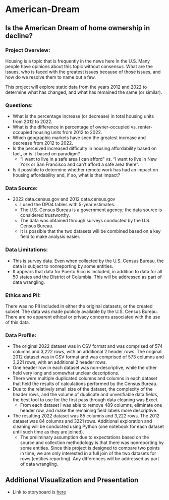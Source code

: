 # American-Dream
## Is the American Dream of home ownership in decline?

### Project Overview:

Housing is a topic that is frequently in the news here in the U.S. Many people have opinions about this topic without consensus. What are the issues, who is faced with the greatest issues because of those issues, and how do we resolve them to name but a few. 

This project will explore static data from the years 2012 and 2022 to determine what has changed, and what has remained the same (or similar). 

### Questions:

-	What is the percentage increase (or decrease) in total housing units from 2012 to 2022.
-	What is the difference in percentage of owner-occupied vs. renter-occupied housing units from 2012 to 2022.
-	Which geographic markets have seen the greatest increase and decrease from 2012 to 2022.
-	Is the perceived increased difficulty in housing affordability based on fact, or is it based on paradigm?
    - “I want to live in a safe area I can afford” vs. “I want to live in New York or San Francisco and can’t afford a safe area there”. 
-	Is it possible to determine whether remote work has had an impact on housing affordability and, if so, what is that impact?

### Data Source: 

-	2022 data.census.gov and 2012 data.census.gov
    - I used the DP04 tables with 5-year estimates. 
    - The U.S. Census Bureau is a government agency; the data source is considered trustworthy.
    - The data was obtained through surveys conducted by the U.S. Census Bureau.
    - It is possible that the two datasets will be combined based on a key field to make analysis easier.


### Data Limitations:

-	This is survey data. Even when collected by the U.S. Census Bureau, the data is subject to nonreporting by some entities. 
-	It appears that data for Puerto Rico is included, in addition to data for all 50 states and the District of Columbia. This will be addressed as part of data wrangling. 

### Ethics and PII:

There was no PII included in either the original datasets, or the created subset. The data was made publicly available by the U.S. Census Bureau. There are no apparent ethical or privacy concerns associated with the use of this data. 

### Data Profile:

-	The original 2022 dataset was in CSV format and was comprised of 574 columns and 3,222 rows, with an additional 2 header rows. The original 2012 dataset was in CSV format and was comprised of 573 columns and 3,221 rows, with an additional 2 header rows.
-	One header row in each dataset was non-descriptive, while the other held very long and somewhat unclear descriptions. 
-	There were multiple duplicated columns and columns in each dataset that held the results of calculations performed by the Census Bureau. 
-	Due to the relatively small size of the dataset, the complexity of the header rows, and the volume of duplicate and unverifiable data fields, the best tool to use for the first pass through data cleaning was Excel. 
    - From each dataset I was able to remove 489 columns, eliminate one header row, and make the remaining field labels more descriptive. 
-	The resulting 2022 dataset was 85 columns and 3,222 rows. The 2012 dataset was 84 columns and 3221 rows. Additional exploration and cleaning will be conducted using Python (one notebook for each dataset until such time as they are joined).
    - The preliminary assumption due to expectations based on the source and collection methodology is that there was nonreporting by some entities. Since this project is designed to compare two points in time, we are only interested in a full join of the two datasets for rows (entities reporting). Any differences will be addressed as part of data wrangling.
      
## Additional Visualization and Presentation

- Link to storyboard is [here](https://public.tableau.com/app/profile/brian.dempster/viz/USHousingProject/Story1?publish=yes)
